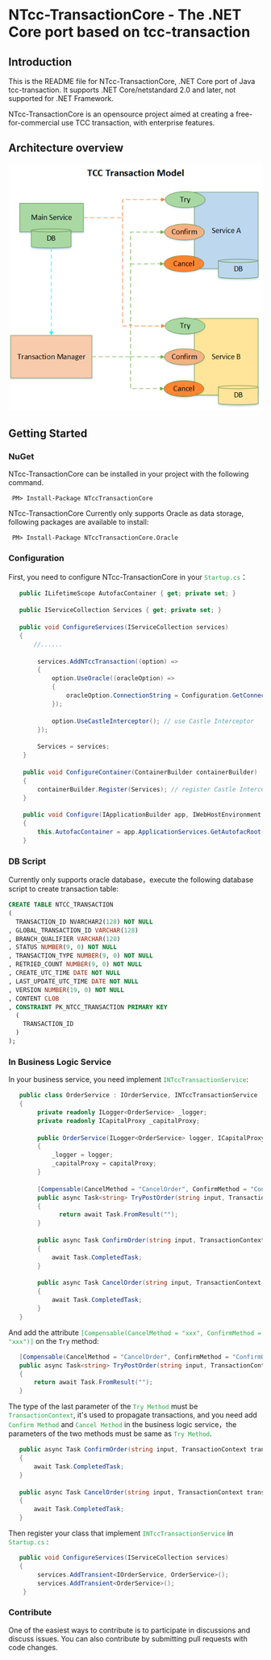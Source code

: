 # NTcc-TransactionCore - The .NET Core port based on tcc-transaction 


## Introduction

This is the README file for NTcc-TransactionCore, .NET Core port of Java tcc-transaction. It supports .NET Core/netstandard 2.0 and later, not supported for .NET Framework.

NTcc-TransactionCore is an opensource project aimed at creating a free-for-commercial use TCC transaction, with enterprise features.

## Architecture overview
![Architecture.png](https://github.com/wzl-bxg/NTcc-TransactionCore/blob/main/TCC%20Architecture.png)

## Getting Started

### NuGet

NTcc-TransactionCore can be installed in your project with the following command.

~~~shell
 PM> Install-Package NTccTransactionCore
~~~

NTcc-TransactionCore Currently only supports Oracle as data storage, following packages are available to install:

~~~shell
 PM> Install-Package NTccTransactionCore.Oracle
~~~

### Configuration

First, you need to configure NTcc-TransactionCore in your <font color="#28a745">`Startup.cs`</font>：

~~~c#
   public ILifetimeScope AutofacContainer { get; private set; }

   public IServiceCollection Services { get; private set; }

   public void ConfigureServices(IServiceCollection services)
   {
       //......
           
        services.AddNTccTransaction((option) =>
        {
            option.UseOracle((oracleOption) =>
            {
                oracleOption.ConnectionString = Configuration.GetConnectionString("Your ConnectionStrings");// 						configure db connectiong
            });

            option.UseCastleInterceptor(); // use Castle Interceptor
        });

        Services = services;
    }

    public void ConfigureContainer(ContainerBuilder containerBuilder)
    {
        containerBuilder.Register(Services); // register Castle Interceptor
    }

	public void Configure(IApplicationBuilder app, IWebHostEnvironment env)
    {
        this.AutofacContainer = app.ApplicationServices.GetAutofacRoot();
    }
~~~

### DB Script

Currently only supports oracle database，execute the following database script to create transaction table:

~~~sql
CREATE TABLE NTCC_TRANSACTION 
(
  TRANSACTION_ID NVARCHAR2(128) NOT NULL 
, GLOBAL_TRANSACTION_ID VARCHAR(128)
, BRANCH_QUALIFIER VARCHAR(128) 
, STATUS NUMBER(9, 0) NOT NULL 
, TRANSACTION_TYPE NUMBER(9, 0) NOT NULL 
, RETRIED_COUNT NUMBER(9, 0) NOT NULL 
, CREATE_UTC_TIME DATE NOT NULL 
, LAST_UPDATE_UTC_TIME DATE NOT NULL 
, VERSION NUMBER(19, 0) NOT NULL 
, CONTENT CLOB 
, CONSTRAINT PK_NTCC_TRANSACTION PRIMARY KEY 
  (
    TRANSACTION_ID 
  )
);
~~~



### In Business Logic Service

In your business service, you need implement <font color="#28a745">`INTccTransactionService`</font>:

~~~c#
   public class OrderService : IOrderService, INTccTransactionService
   {
        private readonly ILogger<OrderService> _logger;
        private readonly ICapitalProxy _capitalProxy;

        public OrderService(ILogger<OrderService> logger, ICapitalProxy capitalProxy)
        {
            _logger = logger;
            _capitalProxy = capitalProxy;
        }

        [Compensable(CancelMethod = "CancelOrder", ConfirmMethod = "ConfirmOrder")]
        public async Task<string> TryPostOrder(string input, TransactionContext transactionContext = null)
        {
              return await Task.FromResult("");
        }

        public async Task ConfirmOrder(string input, TransactionContext transactionContext = null)
        {
            await Task.CompletedTask;
        }

        public async Task CancelOrder(string input, TransactionContext transactionContext = null)
        {
            await Task.CompletedTask;
        }
   }
~~~

And add the attribute  <font color="#28a745">`[Compensable(CancelMethod = "xxx", ConfirmMethod = "xxx")]` </font>on the `Try` method:

 ~~~c#
 	[Compensable(CancelMethod = "CancelOrder", ConfirmMethod = "ConfirmOrder")]
    public async Task<string> TryPostOrder(string input, TransactionContext transactionContext = null)
    {       
        return await Task.FromResult("");
    }
 ~~~

The type of the last parameter of the <font color="#28a745">`Try Method`</font> must be <font color="#28a745">`TransactionContext`</font>, it's used to propagate transactions, and you need add <font color="#28a745">`Confirm Method`</font> and <font color="#28a745">`Cancel Method`</font> in the business logic service，the parameters of the two methods must be same as <font color="#28a745">`Try Method`</font>.

~~~C#
   public async Task ConfirmOrder(string input, TransactionContext transactionContext = null)
   {
       await Task.CompletedTask;
   }

   public async Task CancelOrder(string input, TransactionContext transactionContext = null)
   {
       await Task.CompletedTask;
   }
~~~

Then register your class that implement   <font color="#28a745">`INTccTransactionService`</font>  in  <font color="#28a745">`Startup.cs`</font> :

```c#
   public void ConfigureServices(IServiceCollection services)
   {
		services.AddTransient<IOrderService, OrderService>();
	  	services.AddTransient<OrderService>();
	}
```

### Contribute

One of the easiest ways to contribute is to participate in discussions and discuss issues. You can also contribute by submitting pull requests with code changes.